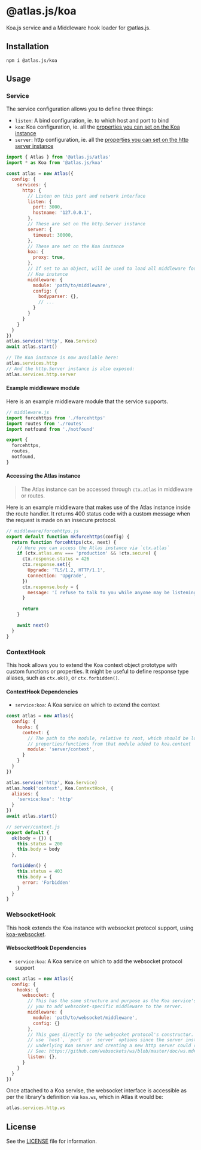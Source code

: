 # @atlas.js/koa

Koa.js service and a Middleware hook loader for @atlas.js.

## Installation

`npm i @atlas.js/koa`

## Usage

### Service

The service configuration allows you to define three things:

- `listen`: A bind configuration, ie. to which host and port to bind
- `koa`: Koa configuration, ie. all the [properties you can set on the Koa instance][koa-settings]
- `server`: http configuration, ie. all the [properties you can set on the http server instance][http-settings]

```js
import { Atlas } from '@atlas.js/atlas'
import * as Koa from '@atlas.js/koa'

const atlas = new Atlas({
  config: {
    services: {
      http: {
        // Listen on this port and network interface
        listen: {
          port: 3000,
          hostname: '127.0.0.1',
        },
        // These are set on the http.Server instance
        server: {
          timeout: 30000,
        },
        // These are set on the Koa instance
        koa: {
          proxy: true,
        },
        // If set to an object, will be used to load all middleware found in this module into the
        // Koa instance
        middleware: {
          module: 'path/to/middleware',
          config: {
            bodyparser: {},
            // ...
          }
        }
      }
    }
  }
})
atlas.service('http', Koa.Service)
await atlas.start()

// The Koa instance is now available here:
atlas.services.http
// And the http.Server instance is also exposed:
atlas.services.http.server
```

#### Example middleware module

Here is an example middleware module that the service supports.

```js
// middleware.js
import forcehttps from './forcehttps'
import routes from './routes'
import notfound from './notfound'

export {
  forcehttps,
  routes,
  notfound,
}
```

#### Accessing the Atlas instance

> The Atlas instance can be accessed through `ctx.atlas` in middleware or routes.

Here is an example middleware that makes use of the Atlas instance inside the route handler. It returns 400 status code with a custom message when the request is made on an insecure protocol.

```js
// middleware/forcehttps.js
export default function mkforcehttps(config) {
  return function forcehttps(ctx, next) {
    // Here you can access the Atlas instance via `ctx.atlas`
    if (ctx.atlas.env === 'production' && !ctx.secure) {
      ctx.response.status = 426
      ctx.response.set({
        Upgrade: 'TLS/1.2, HTTP/1.1',
        Connection: 'Upgrade',
      })
      ctx.response.body = {
        message: 'I refuse to talk to you while anyone may be listening.',
      }

      return
    }

    await next()
  }
}
```

### ContextHook

This hook allows you to extend the Koa context object prototype with custom functions or properties. It might be useful to define response type aliases, such as `ctx.ok()`, or `ctx.forbidden()`.

#### ContextHook Dependencies

- `service:koa`: A Koa service on which to extend the context

```js
const atlas = new Atlas({
  config: {
    hooks: {
      context: {
        // The path to the module, relative to root, which should be loaded and
        // properties/functions from that module added to koa.context
        module: 'server/context',
      }
    }
  }
})

atlas.service('http', Koa.Service)
atlas.hook('context', Koa.ContextHook, {
  aliases: {
    'service:koa': 'http'
  }
})
await atlas.start()

// server/context.js
export default {
  ok(body = {}) {
    this.status = 200
    this.body = body
  },

  forbidden() {
    this.status = 403
    this.body = {
      error: 'Forbidden'
    }
  }
}
```

### WebsocketHook

This hook extends the Koa instance with websocket protocol support, using [koa-websocket][koa-websocket].

#### WebsocketHook Dependencies

- `service:koa`: A Koa service on which to add the websocket protocol support

```js
const atlas = new Atlas({
  config: {
    hooks: {
      websocket: {
        // This has the same structure and purpose as the Koa service's middleware config: it allows
        // you to add websocket-specific middleware to the server.
        middleware: {
          module: 'path/to/websocket/middleware',
          config: {}
        },
        // This goes directly to the websocket protocol's constructor. Note that you should not
        // use `host`, `port` or `server` options since the server instance is re-used from the
        // underlying Koa server and creating a new http server could cause unwanted side-effects.
        // See: https://github.com/websockets/ws/blob/master/doc/ws.md#new-websocketserveroptions-callback
        listen: {},
      }
    }
  }
})
```

Once attached to a Koa servise, the websocket interface is accessible as per the library's definition via `koa.ws`, which in Atlas it would be:

```js
atlas.services.http.ws
```

## License

See the [LICENSE](LICENSE) file for information.

[koa-settings]: http://koajs.com/#settings
[http-settings]: https://nodejs.org/api/http.html#http_class_http_server
[koa-websocket]: https://www.npmjs.com/package/koa-websocket

